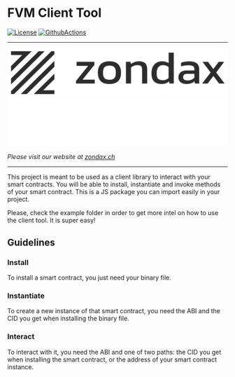 # FVM Client Tool
[![License](https://img.shields.io/badge/License-Apache%202.0-blue.svg)](https://opensource.org/licenses/Apache-2.0)
[![GithubActions](https://github.com/Zondax/fvm-client-tool/actions/workflows/main.yaml/badge.svg)](https://github.com/Zondax/fvm-client-tool/blob/master/.github/workflows/main.yaml)

---

![zondax_light](docs/assets/zondax_light.png#gh-light-mode-only)
![zondax_dark](docs/assets/zondax_dark.png#gh-dark-mode-only)

_Please visit our website at [zondax.ch](https://www.zondax.ch)_

---

This project is meant to be used as a client library to interact with your smart contracts. You will be
able to install, instantiate and invoke methods of your smart contract. This is a JS package you can import
easily in your project. 

Please, check the example folder in order to get more intel on how to use the client tool. It is super easy!

## Guidelines

### Install
To install a smart contract, you just need your binary file.

### Instantiate
To create a new instance of that smart contract, you need the ABI and the CID you get when installing the binary file.

### Interact
To interact with it, you need the ABI and one of two paths: the CID you get when installing the smart contract, or the address of your smart contract instance.

